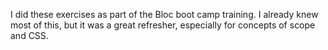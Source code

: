 I did these exercises as part of the Bloc boot camp training. I already knew most of this, but it was a great refresher, especially for concepts of scope and CSS.

